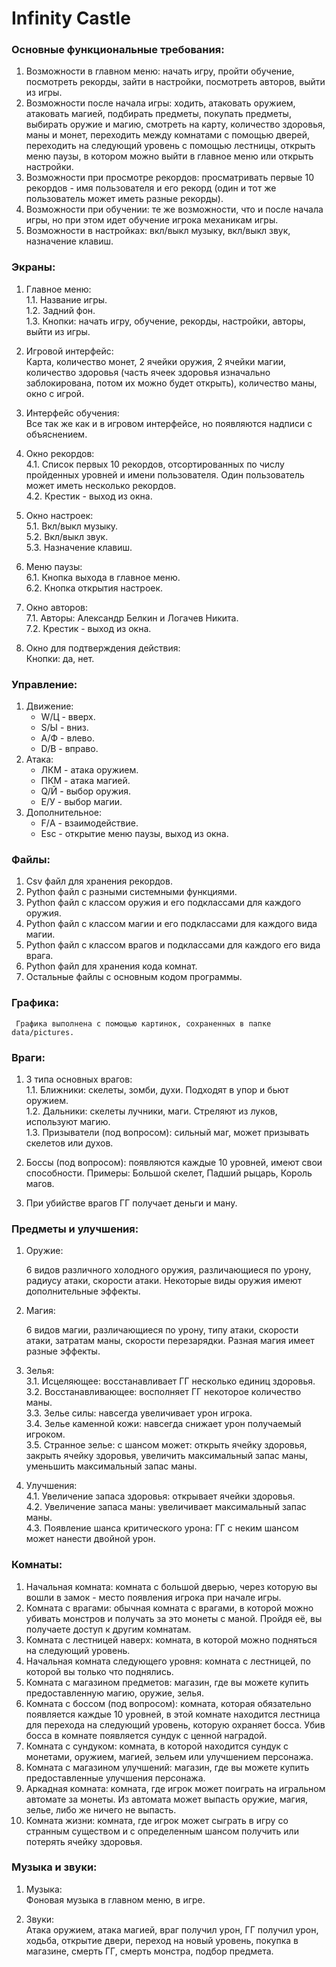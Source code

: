 # **Infinity Castle**

### **Основные функциональные требования:**

1. Возможности в главном меню: начать игру, пройти обучение, посмотреть рекорды, зайти в настройки, посмотреть авторов, выйти из игры.   
2. Возможности после начала игры: ходить, атаковать оружием, атаковать магией, подбирать предметы, покупать предметы, выбирать оружие и магию, смотреть на карту, количество здоровья, маны и монет, переходить между комнатами с помощью дверей, переходить на следующий уровень с помощью лестницы, открыть меню паузы, в котором можно выйти в главное меню или открыть настройки.  
3. Возможности при просмотре рекордов: просматривать первые 10 рекордов \- имя пользователя и его рекорд (один и тот же пользователь может иметь разные рекорды).  
4. Возможности при обучении: те же возможности, что и после начала игры, но при этом идет обучение игрока механикам игры.  
5. Возможности в настройках: вкл/выкл музыку, вкл/выкл звук, назначение клавиш.

### **Экраны:**

1. Главное меню:  
   1.1. Название игры.  
   1.2. Задний фон.  
   1.3. Кнопки: начать игру, обучение, рекорды, настройки, авторы, выйти из игры.  
2. Игровой интерфейс:  
   Карта, количество монет, 2 ячейки оружия, 2 ячейки магии, количество здоровья (часть ячеек здоровья изначально заблокирована, потом их можно будет открыть), количество маны, окно с игрой.  
3. Интерфейс обучения:  
   Все так же как и в игровом интерфейсе, но появляются надписи с объяснением.  
     
4. Окно рекордов:  
   4.1. Список первых 10 рекордов, отсортированных по числу пройденных уровней и имени пользователя. Один пользователь может иметь несколько рекордов.   
   4.2. Крестик \- выход из окна.  
5. Окно настроек:  
   5.1. Вкл/выкл музыку.  
   5.2. Вкл/выкл звук.  
   5.3. Назначение клавиш.  
6. Меню паузы:  
   6.1. Кнопка выхода в главное меню.  
   6.2. Кнопка открытия  настроек.  
7. Окно авторов:  
   7.1.  Авторы: Александр Белкин и Логачев Никита.  
   7.2. Крестик \- выход из окна.  
8. Окно для подтверждения действия:  
   Кнопки: да, нет.

### **Управление:**

1. Движение:  
   * W/Ц \- вверх.  
   * S/Ы \- вниз.  
   * A/Ф \- влево.  
   * D/В \- вправо.  
2. Атака:  
   * ЛКМ \- атака оружием.  
   * ПКМ \- атака магией.  
   * Q/Й \- выбор оружия.  
   * E/У \- выбор магии.  
3. Дополнительное:  
   * F/А \- взаимодействие.  
   * Esc \- открытие меню паузы, выход из окна.

### **Файлы:**

1. Csv файл для хранения рекордов.   
2. Python файл с разными системными функциями.   
3. Python файл с классом оружия и его подклассами для каждого оружия.   
4. Python файл с классом магии и его подклассами для каждого вида магии.  
5. Python файл с классом врагов и подклассами для каждого его вида врага.   
6. Python файл для хранения кода комнат.   
7. Остальные файлы с основным кодом программы. 

### **Графика:**

     Графика выполнена с помощью картинок, сохраненных в папке data/pictures.

### **Враги:**

1. 3 типа основных врагов:  
   1.1. Ближники: скелеты, зомби, духи. Подходят в упор и бьют оружием.  
   1.2. Дальники: скелеты лучники, маги. Стреляют из луков, используют магию.  
   1.3. Призыватели (под вопросом): сильный маг, может призывать скелетов или духов. 

2. Боссы (под вопросом): появляются каждые 10 уровней, имеют свои способности. Примеры: Большой скелет, Падший рыцарь, Король магов. 

3. При убийстве врагов ГГ получает деньги и ману.

### **Предметы и улучшения:**

1. Оружие:

	6 видов различного холодного оружия, различающиеся по урону, радиусу атаки, скорости атаки. Некоторые виды оружия имеют дополнительные эффекты.

2. Магия:

   6 видов магии, различающиеся по урону, типу атаки, скорости атаки, затратам  маны, скорости перезарядки. Разная магия имеет разные эффекты.

3. Зелья:  
   3.1. Исцеляющее: восстанавливает ГГ несколько единиц здоровья.   
   3.2. Восстанавливающее: восполняет ГГ некоторое количество маны.   
   3.3. Зелье силы: навсегда увеличивает урон игрока.   
   3.4. Зелье каменной кожи: навсегда снижает урон получаемый игроком.   
   3.5. Странное зелье: с шансом может: открыть ячейку здоровья, закрыть ячейку здоровья, увеличить максимальный запас маны, уменьшить максимальный запас маны.

4. Улучшения:  
   4.1. Увеличение запаса здоровья: открывает ячейки здоровья.    
   4.2. Увеличение запаса маны: увеличивает максимальный запас маны.    
   4.3. Появление шанса критического урона: ГГ с неким шансом может нанести двойной урон.

### **Комнаты:**

1. Начальная комната: комната с большой дверью, через которую вы вошли в замок \- место появления игрока при начале игры.   
2. Комната с врагами: обычная комната с врагами, в которой можно убивать монстров и получать за это монеты с маной. Пройдя её, вы получаете доступ к другим комнатам.   
3. Комната с лестницей наверх: комната, в которой можно подняться на следующий уровень.   
4. Начальная комната следующего уровня: комната с лестницей, по которой вы только что поднялись.   
5. Комната с магазином предметов: магазин, где вы можете купить предоставленную магию, оружие, зелья.   
6. Комната с боссом (под вопросом): комната, которая обязательно появляется каждые 10 уровней, в этой комнате находится лестница для перехода на следующий уровень, которую охраняет босса. Убив босса в комнате появляется сундук с ценной наградой.   
7. Комната с сундуком: комната, в которой находится сундук с монетами, оружием, магией, зельем или улучшением персонажа.   
8. Комната с магазином улучшений: магазин, где вы можете купить предоставленные улучшения персонажа.   
9. Аркадная комната: комната, где игрок может поиграть на игральном автомате за монеты. Из автомата может выпасть оружие, магия, зелье, либо же ничего не выпасть.   
10. Комната жизни: комната, где игрок может сыграть в игру со странным существом и с определенным шансом получить или потерять ячейку здоровья. 

### **Музыка и звуки:**

1. Музыка:  
   Фоновая музыка в главном меню, в игре.   
     
2. Звуки:   
   Атака оружием, атака магией, враг получил урон, ГГ получил урон, ходьба, открытие двери, переход на новый уровень, покупка в магазине, смерть ГГ, смерть монстра, подбор предмета. 
